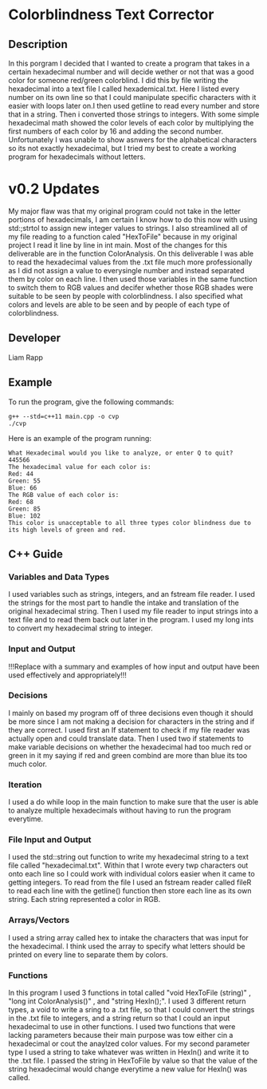 # Colorblindness Text Corrector

## Description

In this porgram I decided that I wanted to create a program that takes in a certain hexadecimal number and will decide wether or not that was a good color for someone red/green colorblind. I did this by file writing the hexadecimal into a text file I called hexademical.txt. Here I listed every number on its own line so that I could manipulate specific characters with it easier with loops later on.I then used getline to read every number and store that in a string. Then i converted those strings to integers. With some simple hexadecimal math showed the color levels of each color by multiplying the first numbers of each color by 16 and adding the second number. Unfortunately I was unable to show asnwers for the alphabetical characters so its not exactly hexadecimal, but I tried my best to create a working program for hexadecimals without letters. 

# v0.2 Updates

My major flaw was that my original program could not take in the letter portions of hexadecimals, I am certain I know how to do this now with using std:;strtol to assign new integer values to strings. I also streamlined all of my file reading to a function caled "HexToFile" because in my original project I read it line by line in int main. Most of the changes for this deliverable are in the function ColorAnalysis. On this deliverable I was able to read the hexadecimal values from the .txt file much more professionally as I did not assign a value to everysingle number and instead separated them by color on each line. I then used those variables in the same function to switch them to RGB values and decifer whether those RGB shades were suitable to be seen by people with colorblindness. I also specified what colors and levels are able to be seen and by people of each type of colorblindness.

## Developer

Liam Rapp

## Example

To run the program, give the following commands:

```
g++ --std=c++11 main.cpp -o cvp
./cvp
```

Here is an example of the program running:

```
What Hexadecimal would you like to analyze, or enter Q to quit?
445566
The hexadecimal value for each color is: 
Red: 44
Green: 55
Blue: 66
The RGB value of each color is:
Red: 68
Green: 85
Blue: 102
This color is unacceptable to all three types color blindness due to its high levels of green and red.
```

## C++ Guide

### Variables and Data Types

I used variables such as strings, integers, and an fstream file reader. I used the strings for the most part to handle the intake and translation of the original hexadecimal string. Then I used my file reader to input strings into a text file and to read them back out later in the program. I used my long ints to convert my hexadecimal string to integer.  

### Input and Output

!!!Replace with a summary and examples of how input and output have been used effectively and appropriately!!!

### Decisions

I mainly on based my program off of three decisions even though it should be more since I am not making a decision for characters in the string and if they are correct. I used first an If statement to check if my file reader was actually open and could translate data. Then I used two if statements to make variable decisions on whether the hexadecimal had too much red or green in it my saying if red and green combind are more than blue its too much color.

### Iteration

I used a do while loop in the main function to make sure that the user is able to analyze multiple hexadecimals without having to run the program everytime. 

### File Input and Output

I used the std::string out function to write my hexadecimal string to a text file called "hexadecimal.txt". Within that I wrote every twp characters out onto each line so I could work with individual colors easier when it came to getting integers. To read from the file I used an fstream reader called fileR to read each line with the getline() function then store each line as its own string. Each string represented a color in RGB.

### Arrays/Vectors

I used a string array called hex to intake the characters that was input for the hexadecimal. I think used the array to specify what letters should be printed on every line to separate them by colors. 

### Functions

In this program I used 3 functions in total called "void HexToFile (string)" , "long int ColorAnalysis()" , and "string HexIn();". I used 3 different return types, a void to write a sring to a .txt file, so that I could convert the strings in the .txt file to integers, and a string return so that I could an input hexadecimal to use in other functions. I used two functions that were lacking parameters because their main purpose was tow either cin a hexadecimal or cout the anaylzed color values. For my second parameter type I used a string to take whatever was written in HexIn() and write it to the .txt file. I passed the string in HexToFile by value so that the value of the string hexadecimal would change everytime a new value for HexIn() was called.